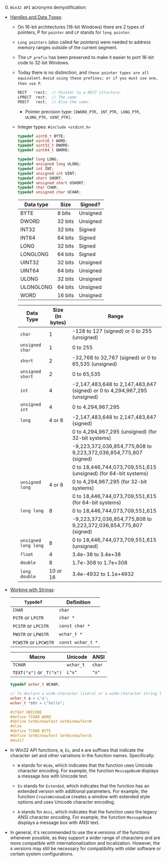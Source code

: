 0. `Win32 API` acronyms demystification:

- [Handles and Data Types](https://en.wikibooks.org/wiki/Windows_Programming/Handles_and_Data_Types):

  - On 16-bit architectures (16-bit Windows) there are 2 types of pointers, P for `pointer` and `LP` stands for `long pointer`.
  - `Long pointers` (also called far pointers) were needed to address memory ranges outside of the current segment.
  - The `LP prefix` has been preserved to make it easier to port 16-bit code to 32-bit Windows.
  - Today there is no distinction, and `these pointer types are all equivalent`. `Avoid using these prefixes; or if you must use one, then use P`.

    ```c
    RECT   *rect;  // Pointer to a RECT structure.
    LPRECT  rect;  // The same
    PRECT   rect;  // Also the same.
    ```

    - Pointer precision type: `[DWORD_PTR, INT_PTR, LONG_PTR, ULONG_PTR, UINT_PTR]`.

  - Integer types: `#include <stdint.h>`

    ```c
    typedef uint8_t BYTE;
    typedef uint16_t WORD;
    typedef uint32_t DWORD;
    typedef uint64_t QWORD;

    typedef long LONG;
    typedef unsigned long ULONG;
    typedef int INT;
    typedef unsigned int UINT;
    typedef short SHORT;
    typedef unsigned short USHORT;
    typedef char CHAR;
    typedef unsigned char UCHAR;
    ```

    | Data type | Size    | Signed?  |
    | --------- | ------- | -------- |
    | BYTE      | 8 bits  | Unsigned |
    | DWORD     | 32 bits | Unsigned |
    | INT32     | 32 bits | Signed   |
    | INT64     | 64 bits | Signed   |
    | LONG      | 32 bits | Signed   |
    | LONGLONG  | 64 bits | Signed   |
    | UINT32    | 32 bits | Unsigned |
    | UINT64    | 64 bits | Unsigned |
    | ULONG     | 32 bits | Unsigned |
    | ULONGLONG | 64 bits | Unsigned |
    | WORD      | 16 bits | Unsigned |

    | Data Type            | Size (in bytes) | Range                                                                     |
    | -------------------- | --------------- | ------------------------------------------------------------------------- |
    | `char`               | 1               | -128 to 127 (signed) or 0 to 255 (unsigned)                               |
    | `unsigned char`      | 1               | 0 to 255                                                                  |
    | `short`              | 2               | -32,768 to 32,767 (signed) or 0 to 65,535 (unsigned)                      |
    | `unsigned short`     | 2               | 0 to 65,535                                                               |
    | `int`                | 4               | -2,147,483,648 to 2,147,483,647 (signed) or 0 to 4,294,967,295 (unsigned) |
    | `unsigned int`       | 4               | 0 to 4,294,967,295                                                        |
    | `long`               | 4 or 8          | -2,147,483,648 to 2,147,483,647 (signed)                                  |
    |                      |                 | 0 to 4,294,967,295 (unsigned) (for 32-bit systems)                        |
    |                      |                 | -9,223,372,036,854,775,808 to 9,223,372,036,854,775,807 (signed)          |
    |                      |                 | 0 to 18,446,744,073,709,551,615 (unsigned) (for 64-bit systems)           |
    | `unsigned long`      | 4 or 8          | 0 to 4,294,967,295 (for 32-bit systems)                                   |
    |                      |                 | 0 to 18,446,744,073,709,551,615 (for 64-bit systems)                      |
    | `long long`          | 8               | 0 to 18,446,744,073,709,551,615                                           |
    |                      |                 | -9,223,372,036,854,775,808 to 9,223,372,036,854,775,807 (signed)          |
    | `unsigned long long` | 8               | 0 to 18,446,744,073,709,551,615 (unsigned)                                |
    | `float`              | 4               | 3.4e-38 to 3.4e+38                                                        |
    | `double`             | 8               | 1.7e-308 to 1.7e+308                                                      |
    | `long double`        | 10 or 16        | 3.4e-4932 to 1.1e+4932                                                    |

- [Working with Strings](https://learn.microsoft.com/en-us/windows/win32/learnwin32/working-with-strings):

  | `Typedef`             | Definition        |
  | --------------------- | ----------------- |
  | `CHAR`                | `char`            |
  | `PSTR` or `LPSTR`     | `char *`          |
  | `PCSTR` or `LPCSTR`   | `const char *`    |
  | `PWSTR` or `LPWSTR`   | `wchar_t *`       |
  | `PCWSTR` or `LPCWSTR` | `const wchar_t *` |

  | Macro                    | Unicode   | ANSI   |
  | ------------------------ | --------- | ------ |
  | `TCHAR`                  | `wchar_t` | `char` |
  | `TEXT("x")` or `_T("x")` | `L"x"`    | `"x"`  |

  ```c
  typedef wchar_t WCHAR;

  // To declare a wide-character literal or a wide-character string literal, put L before the literal.
  wchar_t a = L'a';
  wchar_t *str = L"hello";

  #ifdef UNICODE
  #define TCHAR WORD
  #define SetWindowText SetWindowTextW
  #else
  #define TCHAR BYTE
  #define SetWindowText SetWindowTextA
  #endif
  ```

- In Win32 API functions, `W`, `Ex`, and `A` are suffixes that indicate the character set and other variations in the function names. Specifically:

  - `W` stands for `Wide`, which indicates that the function uses Unicode character encoding. For example, the function `MessageBoxW` displays a message box with Unicode text.

  - `Ex` stands for `Extended`, which indicates that the function has an extended version with additional parameters. For example, the function `CreateWindowExW` creates a window with extended style options and uses Unicode character encoding.

  - `A` stands for `Ansi`, which indicates that the function uses the legacy ANSI character encoding. For example, the function `MessageBoxA` displays a message box with ANSI text.

- In general, it's recommended to use the `W` versions of the functions whenever possible, as they support a wider range of characters and are more compatible with internationalization and localization. However, the `A` versions may still be necessary for compatibility with older software or certain system configurations.
